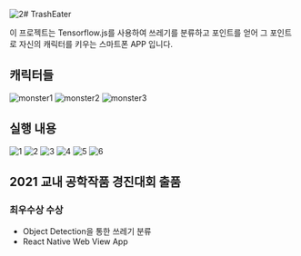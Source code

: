 ![2](https://github.com/pupba/Trash-Eater/assets/53106728/ae5d78ae-92ce-4a27-8ed4-61a72f88849c)# TrashEater

이 프로젝트는 Tensorflow.js를 사용하여 쓰레기를 분류하고 포인트를 얻어 그 포인트로 자신의 캐릭터를 키우는 스마트폰 APP 입니다.

## 캐릭터들
![monster1](https://github.com/pupba/Trash-Eater/assets/53106728/c676a8f4-5a69-4dd5-ad58-77134154bb79)
![monster2](https://github.com/pupba/Trash-Eater/assets/53106728/0ff835d2-4355-4589-b75d-2b07ccb1d7de)
![monster3](https://github.com/pupba/Trash-Eater/assets/53106728/8fee3c72-2fd1-43cc-afeb-c2c6514fb9ce)

## 실행 내용

![1](https://github.com/pupba/Trash-Eater/assets/53106728/e6f58cd5-d517-45d0-95c0-0723309ad278)
![2](https://github.com/pupba/Trash-Eater/assets/53106728/ebd5a3ab-d457-4f38-b620-3821721feb1a)
![3](https://github.com/pupba/Trash-Eater/assets/53106728/b8875413-59ce-4e04-a39f-7c994396bb7f)
![4](https://github.com/pupba/Trash-Eater/assets/53106728/effc7816-d281-46bf-b3d0-4385e833554d)
![5](https://github.com/pupba/Trash-Eater/assets/53106728/ec44ac55-bfbd-460a-9f82-e152bf22c839)
![6](https://github.com/pupba/Trash-Eater/assets/53106728/41cec458-ffb4-4fd6-8933-90bdd0b3a087)

## 2021 교내 공학작품 경진대회 출품

### 최우수상 수상

-   Object Detection을 통한 쓰레기 분류
-   React Native Web View App
